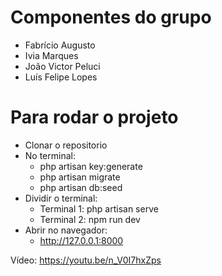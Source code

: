 # Componentes do grupo
- Fabrício Augusto
- Ivia Marques
- João Victor Peluci
- Luís Felipe Lopes

# Para rodar o projeto
- Clonar o repositorio
- No terminal:
  - php artisan key:generate
  - php artisan migrate
  - php artisan db:seed
- Dividir o terminal:
  - Terminal 1: php artisan serve
  - Terminal 2: npm run dev
- Abrir no navegador:
  - http://127.0.0.1:8000
 

Vídeo: https://youtu.be/n_V0I7hxZps
